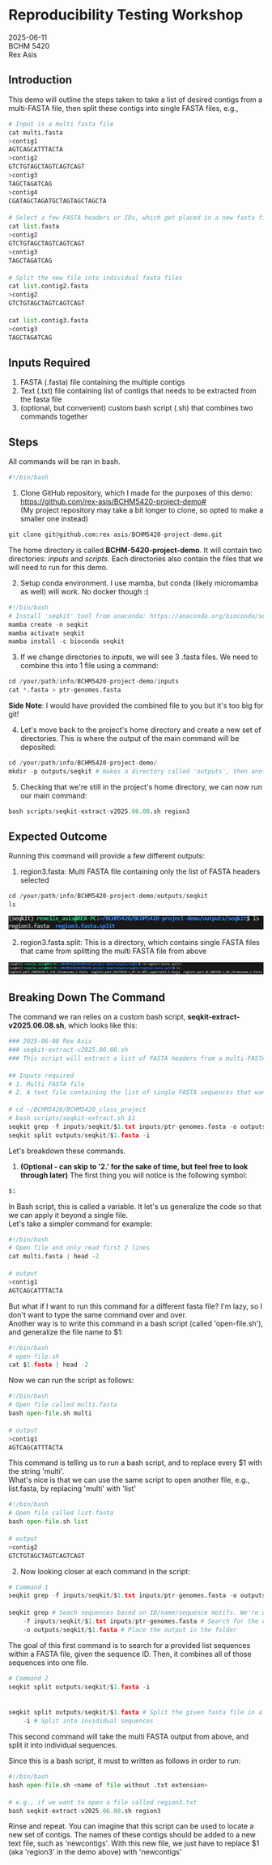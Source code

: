 # Reproducibility Testing Workshop
2025-06-11 <br>
BCHM 5420 <br>
Rex Asis <br>

## Introduction
This demo will outline the steps taken to take a list of desired contigs from a multi-FASTA file, then split these contigs into single FASTA files, e.g.,


```python
# Input is a multi fasta file
cat multi.fasta
>contig1 
AGTCAGCATTTACTA
>contig2 
GTCTGTAGCTAGTCAGTCAGT
>contig3 
TAGCTAGATCAG
>contig4 
CGATAGCTAGATGCTAGTAGCTAGCTA

# Select a few FASTA headers or IDs, which get placed in a new fasta file
cat list.fasta
>contig2 
GTCTGTAGCTAGTCAGTCAGT
>contig3 
TAGCTAGATCAG

# Split the new file into individual fasta files
cat list.contig2.fasta
>contig2 
GTCTGTAGCTAGTCAGTCAGT

cat list.contig3.fasta
>contig3 
TAGCTAGATCAG
```

## Inputs Required
1. FASTA (.fasta) file containing the multiple contigs
2. Text (.txt) file containing list of contigs that needs to be extracted from the fasta file
3. (optional, but convenient) custom bash script (.sh) that combines two commands together


## Steps
All commands will be ran in bash.


```python
#!/bin/bash
```

1. Clone GitHub repository, which I made for the purposes of this demo: https://github.com/rex-asis/BCHM5420-project-demo# <br>
 (My project repository may take a bit longer to clone, so opted to make a smaller one instead)


```python
git clone git@github.com:rex-asis/BCHM5420-project-demo.git
```

The home directory is called **BCHM-5420-project-demo**. It will contain two directories: _inputs_ and _scripts_. Each directories also contain the files that we will need to run for this demo.

2. Setup conda environment. I use mamba, but conda (likely micromamba as well) will work. No docker though :(


```python
#!/bin/bash
# Install 'seqkit' tool from anaconda: https://anaconda.org/bioconda/seqkit
mamba create -n seqkit
mamba activate seqkit
mamba install -c bioconda seqkit
```

3. If we change directories to _inputs_, we will see 3 .fasta files. We need to combine this into 1 file using a command:


```python
cd /your/path/info/BCHM5420-project-demo/inputs
cat *.fasta > ptr-genomes.fasta
```

**Side Note**: I would have provided the combined file to you but it's too big for git!

4. Let's move back to the project's home directory and create a new set of directories. This is where the output of the main command will be deposited:


```python
cd /your/path/info/BCHM5420-project-demo/
mkdir -p outputs/seqkit # makes a directory called 'outputs', then another directory within 'outputs', called seqkit 
```

5. Checking that we're still in the project's home directory, we can now run our main command:


```python
bash scripts/seqkit-extract-v2025.06.08.sh region3
```

## Expected Outcome
Running this command will provide a few different outputs:
1. region3.fasta: Multi FASTA file containing only the list of FASTA headers selected


```python
cd /your/path/info/BCHM5420-project-demo/outputs/seqkit
ls
```

![seqkit-output1.png](reproducibility-demo_files/seqkit-output1.png)

2. region3.fasta.split: This is a directory, which contains single FASTA files that came from splitting the multi FASTA file from above

![seqkit-output2.png](reproducibility-demo_files/seqkit-output2.png)

## Breaking Down The Command
The command we ran relies on a custom bash script, **seqkit-extract-v2025.06.08.sh**, which looks like this:


```python
### 2025-06-08 Rex Asis
### seqkit-extract-v2025.06.08.sh
### This script will extract a list of FASTA headers from a multi-FASTA file, then generate individual single FASTA files

## Inputs required
# 1. Multi FASTA file
# 2. A text file containing the list of single FASTA sequences that want to be extracted.

# cd ~/BCHM5420/BCHM5420_class_project
# bash scripts/seqkit-extract.sh $1
seqkit grep -f inputs/seqkit/$1.txt inputs/ptr-genomes.fasta -o outputs/seqkit/$1.fasta
seqkit split outputs/seqkit/$1.fasta -i
```

Let's breakdown these commands.

1. **(Optional - can skip to '2.' for the sake of time, but feel free to look through later)** The first thing you will notice is the following symbol:


```python
$1
```

In Bash script, this is called a variable. It let's us generalize the code so that we can apply it beyond a single file. <br>
Let's take a simpler command for example:


```python
#!/bin/bash
# Open file and only read first 2 lines
cat multi.fasta | head -2

# output
>contig1 
AGTCAGCATTTACTA
```

But what if I want to run this command for a different fasta file? I'm lazy, so I don't want to type the same command over and over. <br>
Another way is to write this command in a bash script (called 'open-file.sh'), and generalize the file name to $1: 


```python
#!/bin/bash
# open-file.sh
cat $1.fasta | head -2
```

Now we can run the script as follows:


```python
#!/bin/bash
# Open file called multi.fasta
bash open-file.sh multi

# output
>contig1 
AGTCAGCATTTACTA
```

This command is telling us to run a bash script, and to replace every $1 with the string 'multi'. <br>
What's nice is that we can use the same script to open another file, e.g., list.fasta, by replacing 'multi' with 'list'


```python
#!/bin/bash
# Open file called list.fasta
bash open-file.sh list

# output
>contig2 
GTCTGTAGCTAGTCAGTCAGT
```

2. Now looking closer at each command in the script:


```python
# Command 1
seqkit grep -f inputs/seqkit/$1.txt inputs/ptr-genomes.fasta -o outputs/seqkit/$1.fasta

seqkit grep # Seach sequences based on ID/name/sequence motifs. We're using it for ID (aka FASTA header) 
    -f inputs/seqkit/$1.txt inputs/ptr-genomes.fasta # Search for the corresponding FASTA headers listed in the .txt file ($1 is a filler) within the fasta file
    -o outputs/seqkit/$1.fasta # Place the output in the folder
```

The goal of this first command is to search for a provided list sequences within a FASTA file, given the sequence ID. Then, it combines all of those sequences into one file.


```python
# Command 2
seqkit split outputs/seqkit/$1.fasta -i


seqkit split outputs/seqkit/$1.fasta # Split the given fasta file in a particular way
    -i # Split into invididual sequences
```

This second command will take the multi FASTA output from above, and split it into individual sequences.

Since this is a bash script, it must to written as follows in order to run:


```python
#!/bin/bash
bash open-file.sh <name of file without .txt extension>

# e.g., if we want to open a file called region3.txt
bash seqkit-extract-v2025.06.08.sh region3
```

Rinse and repeat. You can imagine that this script can be used to locate a new set of contigs. The names of these contigs should be added to a new text file, such as 'newcontigs'. With this new file, we just have to replace $1 (aka 'region3' in the demo above) with 'newcontigs'
